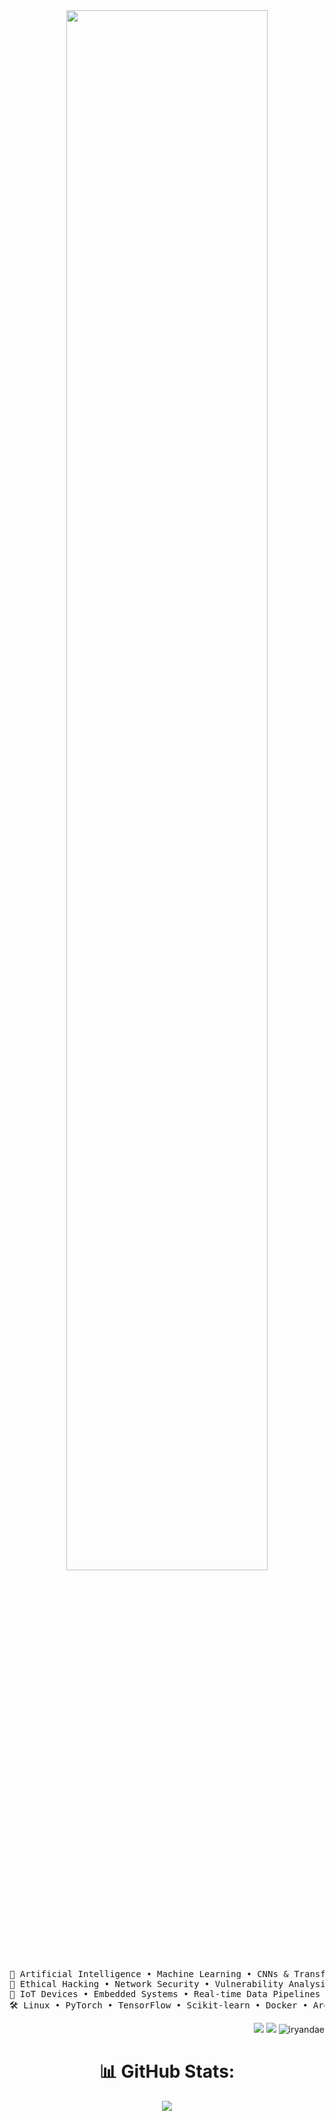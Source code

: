 <div align="center">
<img src="https://readme-typing-svg.demolab.com?font=Fira+Code&weight=500&size=40&duration=4000&pause=300&color=00FFAB&center=true&vCenter=true&multiline=true&repeat=false&width=1020&height=150&lines=Hey+there+%F0%9F%91%8B;I'm+Iryanda+Endia%2C" width="80%" />

<br/>

<pre>
🧠 Artificial Intelligence • Machine Learning • CNNs & Transformers  
🔐 Ethical Hacking • Network Security • Vulnerability Analysis  
📡 IoT Devices • Embedded Systems • Real-time Data Pipelines  
🛠️ Linux • PyTorch • TensorFlow • Scikit-learn • Docker • Arduino
</pre>

<div align="right">
  
[![](https://img.shields.io/badge/LinkedIn-0A66C2?logo=linkedin&logoColor=white)](https://linkedin.com/in/iryandae)
[![](https://img.shields.io/badge/GitHub-181717?logo=github&logoColor=white)](https://github.com/iryandae)
<img src="https://komarev.com/ghpvc/?username=iryandae&label=Profile%20views&color=0eb42f&style=flat" alt="iryandae" />

</div>


# 📊 GitHub Stats:
![](https://nirzak-streak-stats.vercel.app/?user=iryandae&theme=dark&hide_border=true)<br/>

</div>
